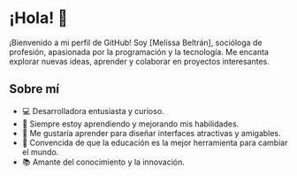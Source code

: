 # ¡Hola! 👋

¡Bienvenido a mi perfil de GitHub! Soy [Melissa Beltrán], socióloga de profesión, apasionada por la programación y la tecnología. Me encanta explorar nuevas ideas, aprender y colaborar en proyectos interesantes.

## Sobre mí

- 💻 Desarrolladora entusiasta y curioso.
- 🌱 Siempre estoy aprendiendo y mejorando mis habilidades.
- 🎨 Me gustaría aprender para diseñar interfaces atractivas y amigables.
- 🚀 Convencida de que la educación es la mejor herramienta para cambiar el mundo.
- 📚 Amante del conocimiento y la innovación.


